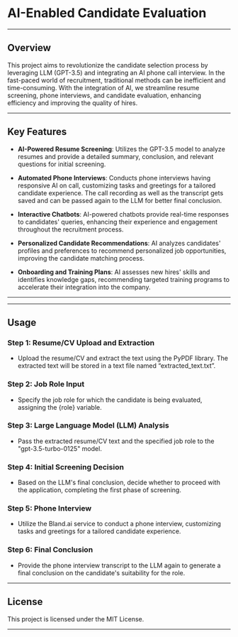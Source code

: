 # AI-Enabled Candidate Evaluation
---
## Overview

This project aims to revolutionize the candidate selection process by leveraging LLM (GPT-3.5) and integrating an AI phone call interview. In the fast-paced world of recruitment, traditional methods can be inefficient and time-consuming. With the integration of AI, we streamline resume screening, phone interviews, and candidate evaluation, enhancing efficiency and improving the quality of hires.

---
## Key Features

- **AI-Powered Resume Screening**: Utilizes the GPT-3.5 model to analyze resumes and provide a detailed summary, conclusion, and relevant questions for initial screening.
  
- **Automated Phone Interviews**: Conducts phone interviews having responsive AI on call, customizing tasks and greetings for a tailored candidate experience. The call recording as well as the transcript gets saved and can be passed again to the LLM for better final conclusion.

- **Interactive Chatbots**: AI-powered chatbots provide real-time responses to candidates' queries, enhancing their experience and engagement throughout the recruitment process.

- **Personalized Candidate Recommendations**: AI analyzes candidates' profiles and preferences to recommend personalized job opportunities, improving the candidate matching process.

- **Onboarding and Training Plans**: AI assesses new hires' skills and identifies knowledge gaps, recommending targeted training programs to accelerate their integration into the company.
---

---

## Usage

### Step 1: Resume/CV Upload and Extraction

- Upload the resume/CV and extract the text using the PyPDF library. The extracted text will be stored in a text file named “extracted_text.txt”.

### Step 2: Job Role Input

- Specify the job role for which the candidate is being evaluated, assigning the {role} variable.

### Step 3: Large Language Model (LLM) Analysis

- Pass the extracted resume/CV text and the specified job role to the "gpt-3.5-turbo-0125" model.
  
### Step 4: Initial Screening Decision

- Based on the LLM's final conclusion, decide whether to proceed with the application, completing the first phase of screening.

### Step 5: Phone Interview

- Utilize the Bland.ai service to conduct a phone interview, customizing tasks and greetings for a tailored candidate experience.

### Step 6: Final Conclusion

- Provide the phone interview transcript to the LLM again to generate a final conclusion on the candidate's suitability for the role.

---

## License

This project is licensed under the MIT License.

---
